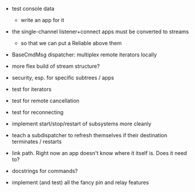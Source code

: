 
* test console data
  * write an app for it
* the single-channel listener+connect apps must be converted to streams
  * so that we can put a Reliable above them
* BaseCmdMsg dispatcher: multiplex remote iterators locally
* more flex build of stream structure?
* security, esp. for specific subtrees / apps
* test for iterators
* test for remote cancellation
* test for reconnecting
* implement start/stop/restart of subsystems more cleanly
* teach a subdispatcher to refresh themselves if their destination
  terminates / restarts

* link path. Right now an app doesn't know where it itself is.
  Does it need to?

* docstrings for commands?

* implement (and test) all the fancy pin and relay features

